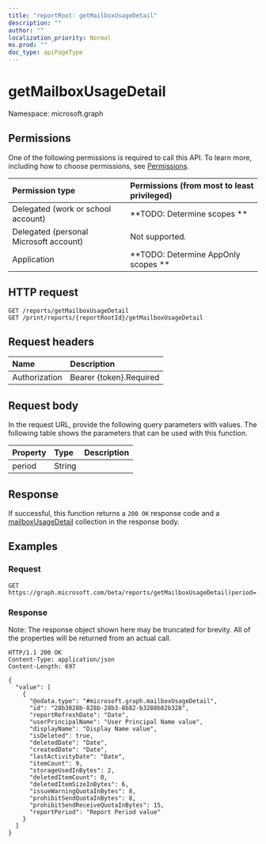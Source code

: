 ```yaml
---
title: "reportRoot: getMailboxUsageDetail"
description: ""
author: ""
localization_priority: Normal
ms.prod: ""
doc_type: apiPageType
---
```


# getMailboxUsageDetail

Namespace: microsoft.graph



## Permissions
One of the following permissions is required to call this API. To learn more, including how to choose permissions, see [Permissions](/concepts/permissions-reference.md).

|Permission type|Permissions (from most to least privileged)|
|:---|:---|
|Delegated (work or school account)|**TODO: Determine scopes **|
|Delegated (personal Microsoft account)|Not supported.|
|Application|**TODO: Determine AppOnly scopes **|

## HTTP request
<!-- {
  "blockType": "ignored"
}
-->
``` http
GET /reports/getMailboxUsageDetail
GET /print/reports/{reportRootId}/getMailboxUsageDetail
```

## Request headers
|Name|Description|
|:---|:---|
|Authorization|Bearer {token}.Required|

## Request body
In the request URL, provide the following query parameters with values.
The following table shows the parameters that can be used with this function.

|Property|Type|Description|
|:---|:---|:---|
|period|String||



## Response
If successful, this function returns a `200 OK` response code and a [mailboxUsageDetail](../resources/mailboxusagedetail.md) collection in the response body.

## Examples

### Request
<!-- {
  "blockType": "request",
  "name": "reportroot_getmailboxusagedetail"
}
-->
``` http
GET https://graph.microsoft.com/beta/reports/getMailboxUsageDetail(period='parameterValue')
```

### Response
Note: The response object shown here may be truncated for brevity. All of the properties will be returned from an actual call.
<!-- {
  "blockType": "response",
  "truncated": true,
  "@odata.type": "collection(microsoft.graph.mailboxusagedetail)"
}
-->
``` http
HTTP/1.1 200 OK
Content-Type: application/json
Content-Length: 697

{
  "value": [
    {
      "@odata.type": "#microsoft.graph.mailboxUsageDetail",
      "id": "28b3828b-828b-28b3-8b82-b3288b82b328",
      "reportRefreshDate": "Date",
      "userPrincipalName": "User Principal Name value",
      "displayName": "Display Name value",
      "isDeleted": true,
      "deletedDate": "Date",
      "createdDate": "Date",
      "lastActivityDate": "Date",
      "itemCount": 9,
      "storageUsedInBytes": 2,
      "deletedItemCount": 0,
      "deletedItemSizeInBytes": 6,
      "issueWarningQuotaInBytes": 8,
      "prohibitSendQuotaInBytes": 8,
      "prohibitSendReceiveQuotaInBytes": 15,
      "reportPeriod": "Report Period value"
    }
  ]
}
```

